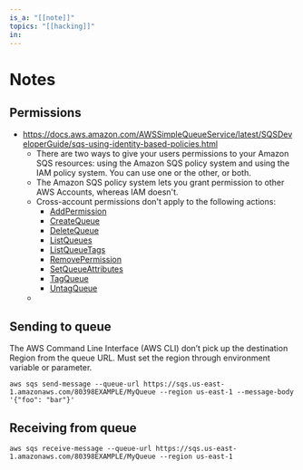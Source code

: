 ```yaml
---
is_a: "[[note]]"
topics: "[[hacking]]"
in: 
---
```

# Notes
## Permissions
- https://docs.aws.amazon.com/AWSSimpleQueueService/latest/SQSDeveloperGuide/sqs-using-identity-based-policies.html
	- There are two ways to give your users permissions to your Amazon SQS resources: using the Amazon SQS policy system and using the IAM policy system. You can use one or the other, or both.
	- The Amazon SQS policy system lets you grant permission to other AWS Accounts, whereas IAM doesn't.
	- Cross-account permissions don't apply to the following actions:
		- [AddPermission](https://docs.aws.amazon.com/AWSSimpleQueueService/latest/APIReference/API_AddPermission.html)
		- [CreateQueue](https://docs.aws.amazon.com/AWSSimpleQueueService/latest/APIReference/API_CreateQueue.html)
		- [DeleteQueue](https://docs.aws.amazon.com/AWSSimpleQueueService/latest/APIReference/API_DeleteQueue.html)
		- [ListQueues](https://docs.aws.amazon.com/AWSSimpleQueueService/latest/APIReference/API_ListQueues.html)
		- [ListQueueTags](https://docs.aws.amazon.com/AWSSimpleQueueService/latest/APIReference/API_ListQueueTags.html)
		- [RemovePermission](https://docs.aws.amazon.com/AWSSimpleQueueService/latest/APIReference/API_RemovePermission.html)
		- [SetQueueAttributes](https://docs.aws.amazon.com/AWSSimpleQueueService/latest/APIReference/API_SetQueueAttributes.html)
		- [TagQueue](https://docs.aws.amazon.com/AWSSimpleQueueService/latest/APIReference/API_TagQueue.html)
		- [UntagQueue](https://docs.aws.amazon.com/AWSSimpleQueueService/latest/APIReference/API_UntagQueue.html)
	- 

## Sending to queue
The AWS Command Line Interface (AWS CLI) don’t pick up the destination Region from the queue URL. Must set the region through environment variable or parameter.

```
aws sqs send-message --queue-url https://sqs.us-east-1.amazonaws.com/80398EXAMPLE/MyQueue --region us-east-1 --message-body '{"foo": "bar"}'
```

## Receiving from queue
```
aws sqs receive-message --queue-url https://sqs.us-east-1.amazonaws.com/80398EXAMPLE/MyQueue --region us-east-1
```
